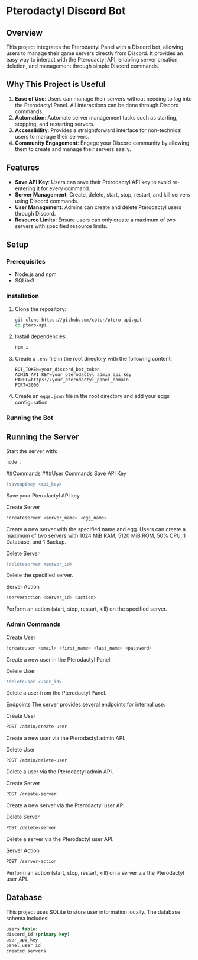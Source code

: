 # Pterodactyl Discord Bot

## Overview

This project integrates the Pterodactyl Panel with a Discord bot, allowing users to manage their game servers directly from Discord. It provides an easy way to interact with the Pterodactyl API, enabling server creation, deletion, and management through simple Discord commands.

## Why This Project is Useful

1. **Ease of Use**: Users can manage their servers without needing to log into the Pterodactyl Panel. All interactions can be done through Discord commands.
2. **Automation**: Automate server management tasks such as starting, stopping, and restarting servers.
3. **Accessibility**: Provides a straightforward interface for non-technical users to manage their servers.
4. **Community Engagement**: Engage your Discord community by allowing them to create and manage their servers easily.

## Features

- **Save API Key**: Users can save their Pterodactyl API key to avoid re-entering it for every command.
- **Server Management**: Create, delete, start, stop, restart, and kill servers using Discord commands.
- **User Management**: Admins can create and delete Pterodactyl users through Discord.
- **Resource Limits**: Ensure users can only create a maximum of two servers with specified resource limits.

## Setup

### Prerequisites

- Node.js and npm
- SQLite3

### Installation

1. Clone the repository:
    ```bash
    git clone https://github.com/cptcr/ptero-api.git
    cd ptero-api
    ```

2. Install dependencies:
    ```bash
    npm i
    ```

3. Create a `.env` file in the root directory with the following content:
    ```
    BOT_TOKEN=your_discord_bot_token
    ADMIN_API_KEY=your_pterodactyl_admin_api_key
    PANEL=https://your_pterodactyl_panel_domain
    PORT=3000
    ```

4. Create an `eggs.json` file in the root directory and add your eggs configuration.

### Running the Bot

## Running the Server
Start the server with:

```bash
node .
```

##Commands
###User Commands
Save API Key
```diff
!saveapikey <api_key>
```
Save your Pterodactyl API key.


Create Server

```php
!createserver <server_name> <egg_name>
```
Create a new server with the specified name and egg. Users can create a maximum of two servers with 1024 MiB RAM, 5120 MiB ROM, 50% CPU, 1 Database, and 1 Backup.

Delete Server
```diff
!deleteserver <server_id>
```
Delete the specified server.

Server Action
```php
!serveraction <server_id> <action>
```
Perform an action (start, stop, restart, kill) on the specified server.

### Admin Commands

Create User
```php
!createuser <email> <first_name> <last_name> <password>
```
Create a new user in the Pterodactyl Panel.

Delete User
```diff
!deleteuser <user_id>
```
Delete a user from the Pterodactyl Panel.

Endpoints
The server provides several endpoints for internal use:

Create User
```bash
POST /admin/create-user
```
Create a new user via the Pterodactyl admin API.

Delete User
```bash
POST /admin/delete-user
```
Delete a user via the Pterodactyl admin API.

Create Server
```bash
POST /create-server
```
Create a new server via the Pterodactyl user API.

Delete Server
```bash
POST /delete-server
```
Delete a server via the Pterodactyl user API.

Server Action
```bash
POST /server-action
```
Perform an action (start, stop, restart, kill) on a server via the Pterodactyl user API.

## Database
This project uses SQLite to store user information locally. The database schema includes:

```sql
users table:
discord_id (primary key)
user_api_key
panel_user_id
created_servers
```